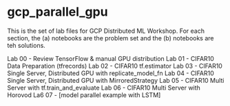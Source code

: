 # gcp_parallel_gpu

This is the set of lab files for GCP Distributed ML Workshop.  For each section, the (a) notebooks are the problem set and the (b) notebooks are teh solutions.

Lab 00 - Review TensorFlow & manual GPU distribution
Lab 01 - CIFAR10 Data Preparation (tfrecords)
Lab 02 - CIFAR10 tf.estimator
Lab 03 - CIFAR10 Single Server, Distributed GPU with replicate_model_fn
Lab 04 - CIFAR10 Single Server, Distributed GPU with MirroredStrategy
Lab 05 - CIFAR10 Multi Server with tf.train_and_evaluate
Lab 06 - CIFAR10 Multi Server with Horovod
La6 07 - [model parallel example with LSTM]

